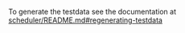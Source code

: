To generate the testdata see the documentation at [scheduler/README.md#regenerating-testdata](/scheduler#regenerating-testdata)
